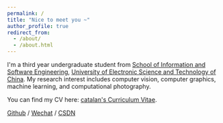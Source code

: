 ```yaml
---
permalink: /
title: "Nice to meet you ~"
author_profile: true
redirect_from: 
  - /about/
  - /about.html
---
```


I'm a third year undergraduate student from [School of Information and Software Engineering](https://sise.uestc.edu.cn), [University of Electronic Science and Technology of China](https://www.uestc.edu.cn/). My research interest includes computer vision, computer graphics, machine learning, and computational photography.

You can find my CV here: [catalan's Curriculum Vitae](../assets/Curriculum_Vitae.pdf).

[Github](https://github.com/CatalanOvO) / [Wechat](../images/wechat.jpg) / [CSDN](https://blog.csdn.net/Catalany)
